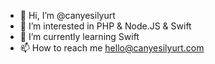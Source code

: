 - 👋 Hi, I’m @canyesilyurt
- 👀 I’m interested in PHP & Node.JS & Swift
- 🌱 I’m currently learning Swift
- 📫 How to reach me hello@canyesilyurt.com

